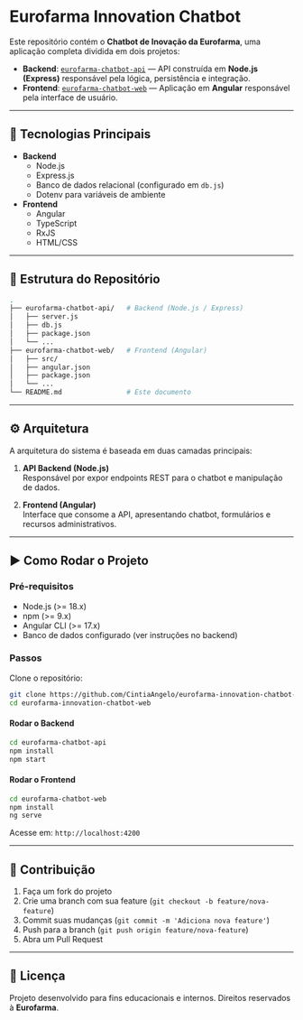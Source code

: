 # Eurofarma Innovation Chatbot

Este repositório contém o **Chatbot de Inovação da Eurofarma**, uma aplicação completa dividida em dois projetos:

- **Backend**: [`eurofarma-chatbot-api`](./eurofarma-chatbot-api) — API construída em **Node.js (Express)** responsável pela lógica, persistência e integração.
- **Frontend**: [`eurofarma-chatbot-web`](./eurofarma-chatbot-web) — Aplicação em **Angular** responsável pela interface de usuário.

---

## 🚀 Tecnologias Principais

- **Backend**
  - Node.js
  - Express.js
  - Banco de dados relacional (configurado em `db.js`)
  - Dotenv para variáveis de ambiente
- **Frontend**
  - Angular
  - TypeScript
  - RxJS
  - HTML/CSS

---

## 📂 Estrutura do Repositório

```bash
.
├── eurofarma-chatbot-api/   # Backend (Node.js / Express)
│   ├── server.js
│   ├── db.js
│   ├── package.json
│   └── ...
├── eurofarma-chatbot-web/   # Frontend (Angular)
│   ├── src/
│   ├── angular.json
│   ├── package.json
│   └── ...
└── README.md                # Este documento
```

---

## ⚙️ Arquitetura

A arquitetura do sistema é baseada em duas camadas principais:

1. **API Backend (Node.js)**  
   Responsável por expor endpoints REST para o chatbot e manipulação de dados.

2. **Frontend (Angular)**  
   Interface que consome a API, apresentando chatbot, formulários e recursos administrativos.

---

## ▶️ Como Rodar o Projeto

### Pré-requisitos
- Node.js (>= 18.x)
- npm (>= 9.x)
- Angular CLI (>= 17.x)
- Banco de dados configurado (ver instruções no backend)

### Passos

Clone o repositório:
```bash
git clone https://github.com/CintiaAngelo/eurofarma-innovation-chatbot-web.git
cd eurofarma-innovation-chatbot-web
```

#### Rodar o Backend
```bash
cd eurofarma-chatbot-api
npm install
npm start
```

#### Rodar o Frontend
```bash
cd eurofarma-chatbot-web
npm install
ng serve
```

Acesse em: `http://localhost:4200`

---

## 🤝 Contribuição

1. Faça um fork do projeto
2. Crie uma branch com sua feature (`git checkout -b feature/nova-feature`)
3. Commit suas mudanças (`git commit -m 'Adiciona nova feature'`)
4. Push para a branch (`git push origin feature/nova-feature`)
5. Abra um Pull Request

---

## 📜 Licença

Projeto desenvolvido para fins educacionais e internos. Direitos reservados à **Eurofarma**.
